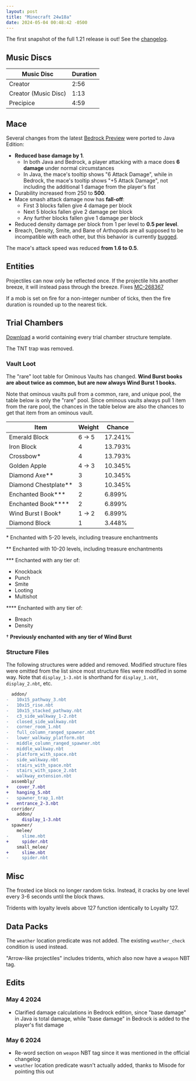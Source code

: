 ```yaml
---
layout: post
title: "Minecraft 24w18a"
date: 2024-05-04 00:48:42 -0500
---
```


The first snapshot of the full 1.21 release is out! See the [changelog](https://www.minecraft.net/en-us/article/minecraft-snapshot-24w18a).

## Music Discs

| Music Disc           | Duration |
| -------------------- | -------- |
| Creator              | 2:56     |
| Creator (Music Disc) | 1:13     |
| Precipice            | 4:59     |

## Mace

Several changes from the latest [Bedrock Preview](https://feedback.minecraft.net/hc/en-us/articles/26354480452109-Minecraft-Beta-Preview-1-21-0-24) were ported to Java Edition:
- **Reduced base damage by 1**.
  - In both Java and Bedrock, a player attacking with a mace does **6 damage** under normal circumstances
  - In Java, the mace's tooltip shows "6 Attack Damage", while in Bedrock, the mace's tooltip shows "+5 Attack Damage", not including the additional 1 damage from the player's fist
- Durability increased from 250 to **500**.
- Mace smash attack damage now has **fall-off**:
  - First 3 blocks fallen give 4 damage per block
  - Next 5 blocks fallen give 2 damage per block
  - Any further blocks fallen give 1 damage per block
- Reduced density damage per block from 1 per level to **0.5 per level**.
- Breach, Density, Smite, and Bane of Arthopods are all supposed to be incompatible with each other, but this behavior is currently [bugged](https://bugs.mojang.com/browse/MC-271404).

The mace's attack speed was reduced **from 1.6 to 0.5**.

## Entities

Projectiles can now only be reflected once. If the projectile hits another breeze, it will instead pass through the breeze. Fixes [MC-268367](https://bugs.mojang.com/browse/MC-268367)

If a mob is set on fire for a non-integer number of ticks, then the fire duration is rounded up to the nearest tick.

## Trial Chambers

[Download](https://raw.githubusercontent.com/Tisawesomeness/StructureWorlds/main/TrialChamber/TrialChamber24w18a.zip) a world containing every trial chamber structure template.

The TNT trap was removed.

### Vault Loot

The "rare" loot table for Ominous Vaults has changed. **Wind Burst books are about twice as common, but are now always Wind Burst 1 books.**

Note that ominous vaults pull from a common, rare, and unique pool, the table below is only the "rare" pool. Since ominous vaults always pull 1 item from the rare pool, the chances in the table below are also the chances to get that item from an ominous vault.

| Item                   | Weight | Chance  |
| ---------------------- | ------ | ------- |
| Emerald Block          | 6 → 5  | 17.241% |
| Iron Block             | 4      | 13.793% |
| Crossbow\*             | 4      | 13.793% |
| Golden Apple           | 4 → 3  | 10.345% |
| Diamond Axe\*\*        | 3      | 10.345% |
| Diamond Chestplate\*\* | 3      | 10.345% |
| Enchanted Book\*\*\*   | 2      | 6.899%  |
| Enchanted Book\*\*\*\* | 2      | 6.899%  |
| Wind Burst I Book†     | 1 → 2  | 6.899%  |
| Diamond Block          | 1      | 3.448%  |

\* Enchanted with 5-20 levels, including treasure enchantments

\*\* Enchanted with 10-20 levels, including treasure enchantments

\*\*\* Enchanted with any tier of:
- Knockback
- Punch
- Smite
- Looting
- Multishot

\*\*\*\* Enchanted with any tier of:
- Breach
- Density

† **Previously enchanted with any tier of Wind Burst**

### Structure Files

The following structures were added and removed. Modified structure files were omitted from the list since most structure files were modified in some way. Note that `display_1-3.nbt` is shorthand for `display_1.nbt`, `display_2.nbt`, etc.

```diff
  addon/
-   10x15_pathway_3.nbt
-   10x15_rise.nbt
-   10x15_stacked_pathway.nbt
-   c3_side_walkway_1-2.nbt
-   closed_side_walkway.nbt
-   corner_room_1.nbt
-   full_column_ranged_spawner.nbt
-   lower_walkway_platform.nbt
-   middle_column_ranged_spawner.nbt
-   middle_walkway.nbt
-   platform_with_space.nbt
-   side_walkway.nbt
-   stairs_with_space.nbt
-   stairs_with_space_2.nbt
-   walkway_extension.nbt
  assembly/
+   cover_7.nbt
+   hanging_5.nbt
-   spawner_trap_1.nbt
+   entrance_2-3.nbt
  corridor/
    addon/
+     display_1-3.nbt
  spawner/
    melee/
-     slime.nbt
+     spider.nbt
    small_melee/
+     slime.nbt
-     spider.nbt
```

## Misc

The frosted ice block no longer random ticks. Instead, it cracks by one level every 3-6 seconds until the block thaws.

Tridents with loyalty levels above 127 function identically to Loyalty 127.

## Data Packs

The `weather` location predicate was not added. The existing `weather_check` condition is used instead.

"Arrow-like projectiles" includes tridents, which also now have a `weapon` NBT tag.

## Edits

### May 4 2024

- Clarified damage calculations in Bedrock edition, since "base damage" in Java is total damage, while "base damage" in Bedrock is added to the player's fist damage

### May 6 2024

- Re-word section on `weapon` NBT tag since it was mentioned in the official changelog
- `weather` location predicate wasn't actually added, thanks to Misode for pointing this out

